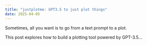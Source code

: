 ```yaml
---
title: "justplotme: GPT3.5 to just plot things"
date: 2025-04-05
---
```


Sometimes, all you want is to go from a text prompt to a plot.

This post explores how to build a plotting tool powered by GPT-3.5...
